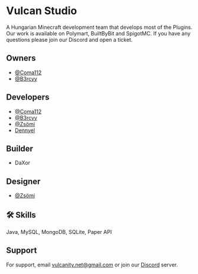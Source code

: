 # Vulcan Studio

A Hungarian Minecraft development team that develops most of the Plugins. Our work is available on Polymart, BuiltByBit and SpigotMC. If you have any questions please join our Discord and open a ticket.

## Owners

- [@Coma112](https://www.github.com/coma112)
- [@B3rcyy](https://www.github.com/b3rcyy)

## Developers

- [@Coma112](https://www.github.com/coma112)
- [@B3rcyy](https://www.github.com/b3rcyy)
- [@Zsömi](https://www.github.com/Zsomi)
- [Dennyel](https://www.github.com/dinnyedeveloper)

## Builder

- DaXor

## Designer

- [@Zsömi](https://www.github.com/Zsomi)


## 🛠 Skills
Java, MySQL, MongoDB, SQLite, Paper API


## Support

For support, email vulcanity.net@gmail.com or join our [Discord](https://discord.gg/ePaPFaECDn) server.
